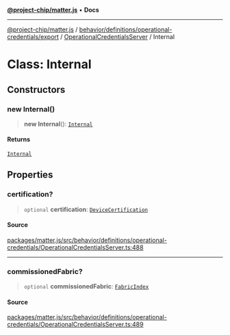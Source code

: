 [**@project-chip/matter.js**](../../../../../../../README.md) • **Docs**

***

[@project-chip/matter.js](../../../../../../../modules.md) / [behavior/definitions/operational-credentials/export](../../../README.md) / [OperationalCredentialsServer](../README.md) / Internal

# Class: Internal

## Constructors

### new Internal()

> **new Internal**(): [`Internal`](Internal.md)

#### Returns

[`Internal`](Internal.md)

## Properties

### certification?

> `optional` **certification**: [`DeviceCertification`](../../../-internal-/classes/DeviceCertification.md)

#### Source

[packages/matter.js/src/behavior/definitions/operational-credentials/OperationalCredentialsServer.ts:488](https://github.com/project-chip/matter.js/blob/7a8cbb56b87d4ccf34bec5a9a95ab40a1711324f/packages/matter.js/src/behavior/definitions/operational-credentials/OperationalCredentialsServer.ts#L488)

***

### commissionedFabric?

> `optional` **commissionedFabric**: [`FabricIndex`](../../../../../../../datatype/export/README.md#fabricindex)

#### Source

[packages/matter.js/src/behavior/definitions/operational-credentials/OperationalCredentialsServer.ts:489](https://github.com/project-chip/matter.js/blob/7a8cbb56b87d4ccf34bec5a9a95ab40a1711324f/packages/matter.js/src/behavior/definitions/operational-credentials/OperationalCredentialsServer.ts#L489)
